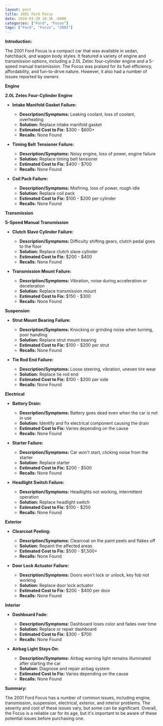 ```yaml
---
layout: post
title: 2001 Ford Focus
date: 2024-03-29 10:36 -0400
categories: ["Ford", "Focus"]
tags: ["Ford", "Focus", "2001"]
---
```

**Introduction:**

The 2001 Ford Focus is a compact car that was available in sedan, hatchback, and wagon body styles. It featured a variety of engine and transmission options, including a 2.0L Zetec four-cylinder engine and a 5-speed manual transmission. The Focus was praised for its fuel efficiency, affordability, and fun-to-drive nature. However, it also had a number of issues reported by owners.

**Engine**

**2.0L Zetec Four-Cylinder Engine**

* **Intake Manifold Gasket Failure:**
    * **Description/Symptoms:** Leaking coolant, loss of coolant, overheating
    * **Solution:** Replace intake manifold gasket
    * **Estimated Cost to Fix:** $300 - $600+
    * **Recalls:** None Found

* **Timing Belt Tensioner Failure:**
    * **Description/Symptoms:** Noisy engine, loss of power, engine failure
    * **Solution:** Replace timing belt tensioner
    * **Estimated Cost to Fix:** $400 - $700
    * **Recalls:** None Found

* **Coil Pack Failure:**
    * **Description/Symptoms:** Misfiring, loss of power, rough idle
    * **Solution:** Replace coil pack
    * **Estimated Cost to Fix:** $100 - $200 per cylinder
    * **Recalls:** None Found

**Transmission**

**5-Speed Manual Transmission**

* **Clutch Slave Cylinder Failure:**
    * **Description/Symptoms:** Difficulty shifting gears, clutch pedal goes to the floor
    * **Solution:** Replace clutch slave cylinder
    * **Estimated Cost to Fix:** $200 - $400
    * **Recalls:** None Found

* **Transmission Mount Failure:**
    * **Description/Symptoms:** Vibration, noise during acceleration or deceleration
    * **Solution:** Replace transmission mount
    * **Estimated Cost to Fix:** $150 - $300
    * **Recalls:** None Found

**Suspension**

* **Strut Mount Bearing Failure:**
    * **Description/Symptoms:** Knocking or grinding noise when turning, poor handling
    * **Solution:** Replace strut mount bearing
    * **Estimated Cost to Fix:** $100 - $200 per strut
    * **Recalls:** None Found

* **Tie Rod End Failure:**
    * **Description/Symptoms:** Loose steering, vibration, uneven tire wear
    * **Solution:** Replace tie rod end
    * **Estimated Cost to Fix:** $100 - $200 per side
    * **Recalls:** None Found

**Electrical**

* **Battery Drain:**
    * **Description/Symptoms:** Battery goes dead even when the car is not in use
    * **Solution:** Identify and fix electrical component causing the drain
    * **Estimated Cost to Fix:** Varies depending on the cause
    * **Recalls:** None Found

* **Starter Failure:**
    * **Description/Symptoms:** Car won't start, clicking noise from the starter
    * **Solution:** Replace starter
    * **Estimated Cost to Fix:** $200 - $500
    * **Recalls:** None Found

* **Headlight Switch Failure:**
    * **Description/Symptoms:** Headlights not working, intermittent operation
    * **Solution:** Replace headlight switch
    * **Estimated Cost to Fix:** $100 - $250
    * **Recalls:** None Found

**Exterior**

* **Clearcoat Peeling:**
    * **Description/Symptoms:** Clearcoat on the paint peels and flakes off
    * **Solution:** Repaint the affected areas
    * **Estimated Cost to Fix:** $500 - $1,500+
    * **Recalls:** None Found

* **Door Lock Actuator Failure:**
    * **Description/Symptoms:** Doors won't lock or unlock, key fob not working
    * **Solution:** Replace door lock actuator
    * **Estimated Cost to Fix:** $200 - $400 per door
    * **Recalls:** None Found

**Interior**

* **Dashboard Fade:**
    * **Description/Symptoms:** Dashboard loses color and fades over time
    * **Solution:** Replace or repair dashboard
    * **Estimated Cost to Fix:** $300 - $700
    * **Recalls:** None Found

* **Airbag Light Stays On:**
    * **Description/Symptoms:** Airbag warning light remains illuminated after starting the car
    * **Solution:** Diagnose and repair airbag system
    * **Estimated Cost to Fix:** Varies depending on the cause
    * **Recalls:** None Found

**Summary:**

The 2001 Ford Focus has a number of common issues, including engine, transmission, suspension, electrical, exterior, and interior problems. The severity and cost of these issues vary, but some can be significant. Overall, the Focus is a reliable car for its age, but it's important to be aware of these potential issues before purchasing one.
